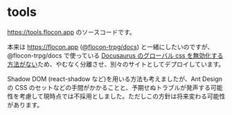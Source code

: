 # tools

https://tools.flocon.app のソースコードです。

本来は https://flocon.app ([@flocon-trpg/docs](../docs)) と一緒にしたいのですが、@flocon-trpg/docs で使っている [Docusaurus のグローバル css を無効化する方法がない](https://github.com/facebook/docusaurus/issues/6032)ため、やむなく分離させ、別々のサイトとしてデプロイしています。

Shadow DOM (react-shadow など)を用いる方法も考えましたが、Ant Design の CSS のセットなどの手間がかかることと、予期せぬトラブルが発声する可能性を考慮して現時点では不採用としました。ただしこの方針は将来変わる可能性があります。
